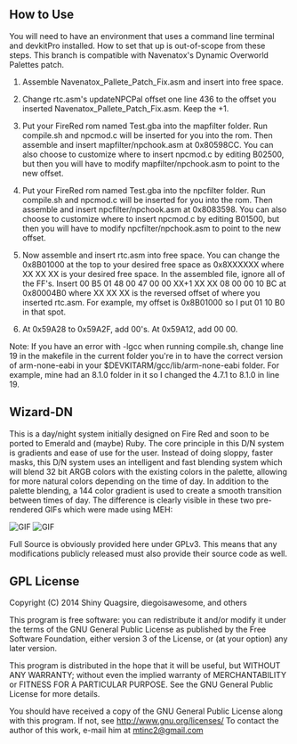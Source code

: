 How to Use
--------------
You will need to have an environment that uses a command line terminal and devkitPro installed. How to set that up is out-of-scope from these steps.
This branch is compatible with Navenatox's Dynamic Overworld Palettes patch.

1. Assemble Navenatox_Pallete_Patch_Fix.asm and insert into free space.

2. Change rtc.asm's updateNPCPal offset one line 436 to the offset you inserted Navenatox_Pallete_Patch_Fix.asm. Keep the +1.

3. Put your FireRed rom named Test.gba into the mapfilter folder. Run compile.sh and npcmod.c will be inserted for you into the rom. Then assemble and insert mapfilter/npchook.asm at 0x80598CC.
   You can also choose to customize where to insert npcmod.c by editing B02500, but then you will have to modify mapfilter/npchook.asm to point to the new offset.

4. Put your FireRed rom named Test.gba into the npcfilter folder. Run compile.sh and npcmod.c will be inserted for you into the rom. Then assemble and insert npcfilter/npchook.asm at 0x8083598.
   You can also choose to customize where to insert npcmod.c by editing B01500, but then you will have to modify npcfilter/npchook.asm to point to the new offset.

5. Now assemble and insert rtc.asm into free space. You can change the 0x8B01000 at the top to your desired free space as 0x8XXXXXX where XX XX XX is your desired free space. In the assembled file, ignore all of the FF's.
   Insert 00 B5 01 48 00 47 00 00 XX+1 XX XX 08 00 00 10 BC at 0x80004B0 where XX XX XX is the reversed offset of where you inserted rtc.asm. 
   For example, my offset is 0x8B01000 so I put 01 10 B0 in that spot.

6. At 0x59A28 to 0x59A2F, add 00's. At 0x59A12, add 00 00.

Note: If you have an error with -lgcc when running compile.sh, change line 19 in the makefile in the current folder you're in to have the correct version of arm-none-eabi in your $DEVKITARM/gcc/lib/arm-none-eabi folder.
      For example, mine had an 8.1.0 folder in it so I changed the 4.7.1 to 8.1.0 in line 19.


Wizard-DN
--------------

This is a day/night system initially designed on Fire Red and soon to be ported to Emerald and (maybe) Ruby. The core principle in this D/N system is gradients and ease of use for the user. Instead of doing sloppy, faster masks, this D/N system uses an intelligent and fast blending system which will blend 32 bit ARGB colors with the existing colors in the palette, allowing for more natural colors depending on the time of day. In addition to the palette blending, a 144 color gradient is used to create a smooth transition between times of day. The difference is clearly visible in these two pre-rendered GIFs which were made using MEH:

![GIF](http://giant.gfycat.com/LateSpiffyHyrax.gif)
![GIF](http://fat.gfycat.com/FlippantBoilingFeline.gif)

Full Source is obviously provided here under GPLv3. This means that any modifications publicly released must also provide their source code as well.


GPL License
---------------

Copyright (C) 2014 Shiny Quagsire, diegoisawesome, and others

This program is free software: you can redistribute it and/or modify
it under the terms of the GNU General Public License as published by
the Free Software Foundation, either version 3 of the License, or
(at your option) any later version.

This program is distributed in the hope that it will be useful,
but WITHOUT ANY WARRANTY; without even the implied warranty of
MERCHANTABILITY or FITNESS FOR A PARTICULAR PURPOSE.  See the
GNU General Public License for more details.

You should have received a copy of the GNU General Public License
along with this program.  If not, see <http://www.gnu.org/licenses/>
To contact the author of this work, e-mail him at mtinc2@gmail.com

